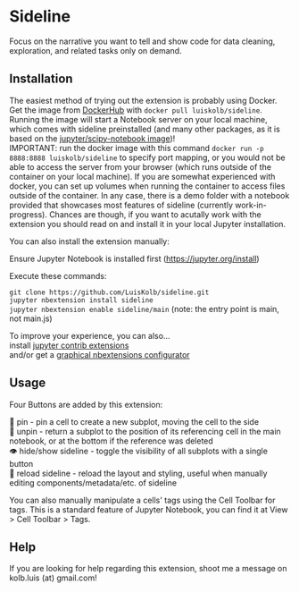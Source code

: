 Sideline
==============

Focus on the narrative you want to tell and show code for data cleaning, exploration, and related tasks only on demand.  

Installation
-----

The easiest method of trying out the extension is probably using Docker. Get the image from [DockerHub](https://hub.docker.com/repository/docker/luiskolb/sideline) with `docker pull luiskolb/sideline`. Running the image will start a Notebook server on your local machine, which comes with sideline preinstalled (and many other packages, as it is based on the [jupyter/scipy-notebook image](https://jupyter-docker-stacks.readthedocs.io/en/latest/using/selecting.html#jupyter-datascience-notebook))!  
IMPORTANT: run the docker image with this command `docker run -p 8888:8888 luiskolb/sideline` to specify port mapping, or you would not be able to access the server from your browser (which runs outside of the container on your local machine). If you are somewhat experienced with docker, you can set up volumes when running the container to access files outside of the container. In any case, there is a demo folder with a notebook provided that showcases most features of sideline (currently work-in-progress). Chances are though, if you want to acutally work with the extension you should read on and install it in your local Jupyter installation.  


You can also install the extension manually:  

Ensure Jupyter Notebook is installed first (https://jupyter.org/install)  

Execute these commands:  

`git clone https://github.com/LuisKolb/sideline.git`  
`jupyter nbextension install sideline`  
`jupyter nbextension enable sideline/main` (note: the entry point is main, not main.js)  

To improve your experience, you can also...  
install [jupyter contrib extensions](https://jupyter-contrib-nbextensions.readthedocs.io/en/latest/install.html)  
and/or get a [graphical nbextensions configurator](https://github.com/Jupyter-contrib/jupyter_nbextensions_configurator)  

Usage
-----

Four Buttons are added by this extension:  

📌 pin - pin a cell to create a new subplot, moving the cell to the side  
🚫 unpin - return a subplot to the position of its referencing cell in the main notebook, or at the bottom if the reference was deleted  
👁 hide/show sideline - toggle the visibility of all subplots with a single button  
🔁 reload sideline - reload the layout and styling, useful when manually editing components/metadata/etc. of sideline  

You can also manually manipulate a cells' tags using the Cell Toolbar for tags. This is a standard feature of Jupyter Notebook, you can find it at View > Cell Toolbar > Tags. 

Help
-----

If you are looking for help regarding this extension, shoot me a message on kolb.luis (at) gmail.com!